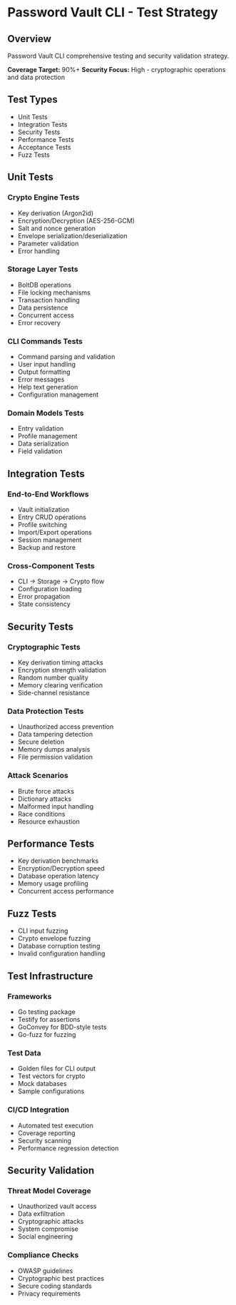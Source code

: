 # Password Vault CLI - Test Strategy

## Overview
Password Vault CLI comprehensive testing and security validation strategy.

**Coverage Target:** 90%+
**Security Focus:** High - cryptographic operations and data protection

## Test Types
- Unit Tests
- Integration Tests
- Security Tests
- Performance Tests
- Acceptance Tests
- Fuzz Tests

## Unit Tests

### Crypto Engine Tests
- Key derivation (Argon2id)
- Encryption/Decryption (AES-256-GCM)
- Salt and nonce generation
- Envelope serialization/deserialization
- Parameter validation
- Error handling

### Storage Layer Tests  
- BoltDB operations
- File locking mechanisms
- Transaction handling
- Data persistence
- Concurrent access
- Error recovery

### CLI Commands Tests
- Command parsing and validation
- User input handling
- Output formatting
- Error messages
- Help text generation
- Configuration management

### Domain Models Tests
- Entry validation
- Profile management
- Data serialization
- Field validation

## Integration Tests

### End-to-End Workflows
- Vault initialization
- Entry CRUD operations
- Profile switching
- Import/Export operations
- Session management
- Backup and restore

### Cross-Component Tests
- CLI -> Storage -> Crypto flow
- Configuration loading
- Error propagation
- State consistency

## Security Tests

### Cryptographic Tests
- Key derivation timing attacks
- Encryption strength validation
- Random number quality
- Memory clearing verification
- Side-channel resistance

### Data Protection Tests
- Unauthorized access prevention
- Data tampering detection
- Secure deletion
- Memory dumps analysis
- File permission validation

### Attack Scenarios
- Brute force attacks
- Dictionary attacks
- Malformed input handling
- Race conditions
- Resource exhaustion

## Performance Tests
- Key derivation benchmarks
- Encryption/Decryption speed
- Database operation latency
- Memory usage profiling
- Concurrent access performance

## Fuzz Tests
- CLI input fuzzing
- Crypto envelope fuzzing
- Database corruption testing
- Invalid configuration handling

## Test Infrastructure

### Frameworks
- Go testing package
- Testify for assertions
- GoConvey for BDD-style tests
- Go-fuzz for fuzzing

### Test Data
- Golden files for CLI output
- Test vectors for crypto
- Mock databases
- Sample configurations

### CI/CD Integration
- Automated test execution
- Coverage reporting
- Security scanning
- Performance regression detection

## Security Validation

### Threat Model Coverage
- Unauthorized vault access
- Data exfiltration
- Cryptographic attacks
- System compromise
- Social engineering

### Compliance Checks
- OWASP guidelines
- Cryptographic best practices
- Secure coding standards
- Privacy requirements
